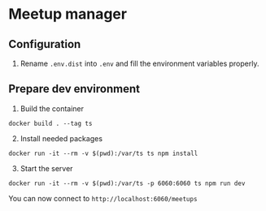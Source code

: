 # Meetup manager

## Configuration

1. Rename `.env.dist` into `.env` and fill the environment variables properly.

## Prepare dev environment

1. Build the container

```shell
docker build . --tag ts
```

2. Install needed packages

```shell
docker run -it --rm -v $(pwd):/var/ts ts npm install
```

3. Start the server

```shell
docker run -it --rm -v $(pwd):/var/ts -p 6060:6060 ts npm run dev
```

You can now connect to `http://localhost:6060/meetups`